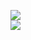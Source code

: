 [![](https://img.shields.io/badge/Made%20With-Github%20Spray-lightgrey.svg?style=for-the-badge&logo=github)](https://github.com/Annihil/github-spray#14703)  
[![](https://i.imgur.com/2DrTn0Z.gif)](https://github.com/Annihil/github-spray)
